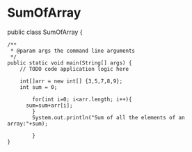 # SumOfArray
public class SumOfArray {

    /**
     * @param args the command line arguments
     */
    public static void main(String[] args) {
        // TODO code application logic here
        
        int[]arr = new int[] {3,5,7,8,9};
        int sum = 0;
             
            for(int i=0; i<arr.length; i++){
          sum=sum+arr[i];
            }
            System.out.println("Sum of all the elements of an array:"+sum);
            
            }
    } 
